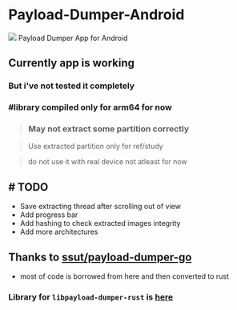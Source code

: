 # Payload-Dumper-Android
<img src="https://github.com/rajmani7584/Payload-Dumper-Android/blob/main/app/src/main/ic_launcher-playstore.png?raw=true"/>
Payload Dumper App for Android

## Currently app is working

### But i've not tested it completely
### #library compiled only for arm64 for now

>### May not extract some partition correctly

> Use extracted partition only for ref/study

> do not use it with real device not atleast for now


## # TODO
+ Save extracting thread after scrolling out of view
+ Add progress bar
+ Add hashing to check extracted images integrity
+ Add more architectures

## Thanks to <a href="https://github.com/ssut/payload-dumper-go">ssut/payload-dumper-go</a>

- most of code is borrowed from here and then converted to rust

### Library for `libpayload-dumper-rust` is <a href="https://github.com/rajmani7584/libpayload-dumper-android-rust">here</a>
